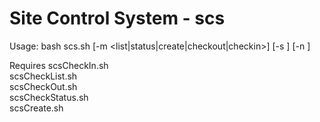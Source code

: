 # Site Control System - scs

Usage: bash scs.sh [-m <list|status|create|checkout|checkin>] [-s <sitename>] [-n <username>]

Requires 
	scsCheckIn.sh  
	scsCheckList.sh  
	scsCheckOut.sh  
	scsCheckStatus.sh  
	scsCreate.sh
